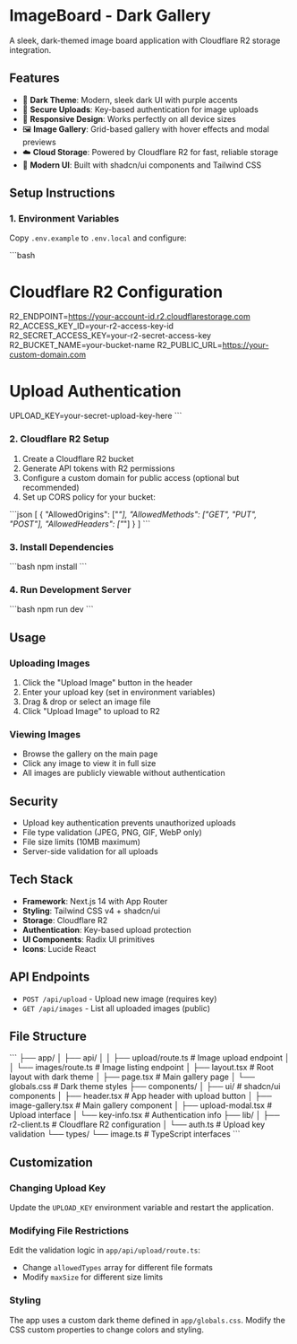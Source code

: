 # ImageBoard - Dark Gallery

A sleek, dark-themed image board application with Cloudflare R2 storage integration.

## Features

- 🌙 **Dark Theme**: Modern, sleek dark UI with purple accents
- 🔐 **Secure Uploads**: Key-based authentication for image uploads
- 📱 **Responsive Design**: Works perfectly on all device sizes
- 🖼️ **Image Gallery**: Grid-based gallery with hover effects and modal previews
- ☁️ **Cloud Storage**: Powered by Cloudflare R2 for fast, reliable storage
- 🎨 **Modern UI**: Built with shadcn/ui components and Tailwind CSS

## Setup Instructions

### 1. Environment Variables

Copy `.env.example` to `.env.local` and configure:

\`\`\`bash
# Cloudflare R2 Configuration
R2_ENDPOINT=https://your-account-id.r2.cloudflarestorage.com
R2_ACCESS_KEY_ID=your-r2-access-key-id
R2_SECRET_ACCESS_KEY=your-r2-secret-access-key
R2_BUCKET_NAME=your-bucket-name
R2_PUBLIC_URL=https://your-custom-domain.com

# Upload Authentication
UPLOAD_KEY=your-secret-upload-key-here
\`\`\`

### 2. Cloudflare R2 Setup

1. Create a Cloudflare R2 bucket
2. Generate API tokens with R2 permissions
3. Configure a custom domain for public access (optional but recommended)
4. Set up CORS policy for your bucket:

\`\`\`json
[
  {
    "AllowedOrigins": ["*"],
    "AllowedMethods": ["GET", "PUT", "POST"],
    "AllowedHeaders": ["*"]
  }
]
\`\`\`

### 3. Install Dependencies

\`\`\`bash
npm install
\`\`\`

### 4. Run Development Server

\`\`\`bash
npm run dev
\`\`\`

## Usage

### Uploading Images

1. Click the "Upload Image" button in the header
2. Enter your upload key (set in environment variables)
3. Drag & drop or select an image file
4. Click "Upload Image" to upload to R2

### Viewing Images

- Browse the gallery on the main page
- Click any image to view it in full size
- All images are publicly viewable without authentication

## Security

- Upload key authentication prevents unauthorized uploads
- File type validation (JPEG, PNG, GIF, WebP only)
- File size limits (10MB maximum)
- Server-side validation for all uploads

## Tech Stack

- **Framework**: Next.js 14 with App Router
- **Styling**: Tailwind CSS v4 + shadcn/ui
- **Storage**: Cloudflare R2
- **Authentication**: Key-based upload protection
- **UI Components**: Radix UI primitives
- **Icons**: Lucide React

## API Endpoints

- `POST /api/upload` - Upload new image (requires key)
- `GET /api/images` - List all uploaded images (public)

## File Structure

\`\`\`
├── app/
│   ├── api/
│   │   ├── upload/route.ts    # Image upload endpoint
│   │   └── images/route.ts    # Image listing endpoint
│   ├── layout.tsx             # Root layout with dark theme
│   ├── page.tsx               # Main gallery page
│   └── globals.css            # Dark theme styles
├── components/
│   ├── ui/                    # shadcn/ui components
│   ├── header.tsx             # App header with upload button
│   ├── image-gallery.tsx      # Main gallery component
│   ├── upload-modal.tsx       # Upload interface
│   └── key-info.tsx           # Authentication info
├── lib/
│   ├── r2-client.ts           # Cloudflare R2 configuration
│   └── auth.ts                # Upload key validation
└── types/
    └── image.ts               # TypeScript interfaces
\`\`\`

## Customization

### Changing Upload Key

Update the `UPLOAD_KEY` environment variable and restart the application.

### Modifying File Restrictions

Edit the validation logic in `app/api/upload/route.ts`:

- Change `allowedTypes` array for different file formats
- Modify `maxSize` for different size limits

### Styling

The app uses a custom dark theme defined in `app/globals.css`. Modify the CSS custom properties to change colors and styling.
